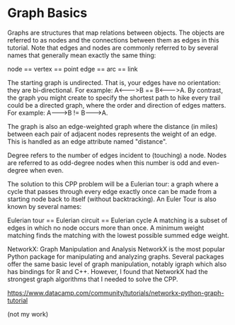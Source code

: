 # Graph Basics

Graphs are structures that map relations between objects. The objects are referred to as nodes and the connections between them as edges in this tutorial. Note that edges and nodes are commonly referred to by several names that generally mean exactly the same thing:

node == vertex == point
edge == arc == link

The starting graph is undirected. That is, your edges have no orientation: they are bi-directional. For example: A<--->B == B<--->A.
By contrast, the graph you might create to specify the shortest path to hike every trail could be a directed graph, where the order and direction of edges matters. For example: A--->B != B--->A.

The graph is also an edge-weighted graph where the distance (in miles) between each pair of adjacent nodes represents the weight of an edge. This is handled as an edge attribute named "distance".

Degree refers to the number of edges incident to (touching) a node. Nodes are referred to as odd-degree nodes when this number is odd and even-degree when even.

The solution to this CPP problem will be a Eulerian tour: a graph where a cycle that passes through every edge exactly once can be made from a starting node back to itself (without backtracking). An Euler Tour is also known by several names:

Eulerian tour == Eulerian circuit == Eulerian cycle
A matching is a subset of edges in which no node occurs more than once. A minimum weight matching finds the matching with the lowest possible summed edge weight.

NetworkX: Graph Manipulation and Analysis
NetworkX is the most popular Python package for manipulating and analyzing graphs. Several packages offer the same basic level of graph manipulation, notably igraph which also has bindings for R and C++. However, I found that NetworkX had the strongest graph algorithms that I needed to solve the CPP.

https://www.datacamp.com/community/tutorials/networkx-python-graph-tutorial

(not my work)
